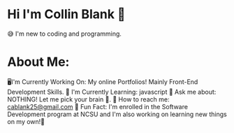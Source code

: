 # Hi I'm Collin Blank 👋
😅 I'm new to coding and programming. 
# About Me:
🖥I'm Currently Working On: My online Portfolios! Mainly Front-End Development Skills.
🌱 I'm Currently Learning: javascript
💬 Ask me about: NOTHING! Let me pick your brain 🧠. 
📲 How to reach me: cablank25@gmail.com
🎈 Fun Fact: I'm enrolled in the Software Development program at NCSU and I'm also working on learning new things on my own!😤
